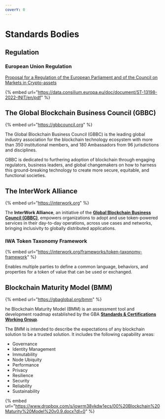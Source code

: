 ```yaml
---
coverY: 0
---
```


# Standards Bodies

## Regulation

### European Union Regulation

[Proposal for a Regulation of the European Parliament and of the Council on Markets in Crypto-assets](https://data.consilium.europa.eu/doc/document/ST-13198-2022-INIT/en/pdf)&#x20;

{% embed url="https://data.consilium.europa.eu/doc/document/ST-13198-2022-INIT/en/pdf" %}



## The Global Blockchain Business Council (GBBC)

{% embed url="https://gbbcouncil.org" %}

The Global Blockchain Business Council (GBBC) is the leading global industry association for the blockchain technology ecosystem with more than 350 institutional members, and 180 Ambassadors from 96 jurisdictions and disciplines.

GBBC is dedicated to furthering adoption of blockchain through engaging regulators, business leaders, and global changemakers on how to harness this ground-breaking technology to create more secure, equitable, and functional societies.&#x20;

## The **InterWork Alliance**

{% embed url="https://interwork.org" %}

The **InterWork Alliance**, an initiative of the [**Global Blockchain Business Council (GBBC)**](https://gbbcouncil.org/), empowers organizations to adopt and use token-powered services in their day-to-day operations, across use cases and networks, bringing inclusivity to globally distributed applications.

### IWA Token Taxonomy Framework

{% embed url="https://interwork.org/frameworks/token-taxonomy-framework" %}

Enables multiple parties to define a common language, behaviors, and properties for a token of value that can be used or exchanged.

## Blockchain Maturity Model (BMM)

{% embed url="https://gbaglobal.org/bmm" %}

he Blockchain Maturity Model (BMM) is an assessment tool and development roadmap established by the GBA [**Standards & Certifications Working Group**](https://gbaglobal.org/gba-staging/groups/standards/).

The BMM is intended to describe the expectations of any blockchain solution to be a trusted solution. It includes the following capability areas:

* Governance
* Identity Management
* Immutability
* Node Ubiquity
* Performance
* Privacy
* Resilience
* Security
* Reliability
* Sustainability

{% embed url="https://www.dropbox.com/s/iowrm38vkdw1ecs/00%20Blockchain%20Maturity%20Model%20v0.9.docx?dl=0" %}

